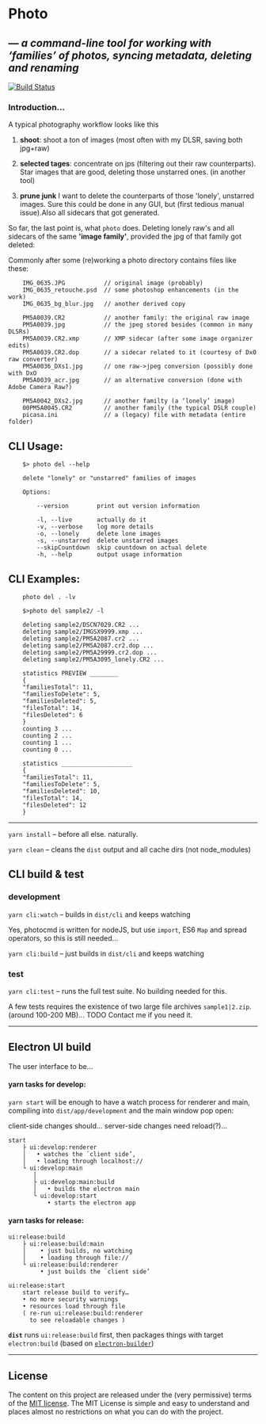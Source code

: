 # Photo

## — _a command-line tool for working with ‘families’ of photos, syncing metadata, deleting and renaming_

[![Build Status](https://travis-ci.com/nocke/photocmd.svg?branch=master)](https://travis-ci.com/nocke/photocmd)

### Introduction...

A typical photography workflow looks like this

1. **shoot**: shoot a ton of images (most often with my DLSR, saving both jpg+raw)
1. **selected tages**: concentrate on jps (filtering out their raw counterparts). Star images that are good, deleting those unstarred ones. (in another tool)

3. **prune junk** I want to delete the counterparts of those 'lonely', unstarred images. Sure this could be done in any GUI, but (first tedious manual issue).Also all sidecars that got generated.

So far, the last point is, what `photo` does. Deleting lonely raw's and all sidecars of the same **'image family'**, provided the jpg of that family got deleted:

Commonly after some (re)working a photo directory contains files like these:

```
    IMG_0635.JPG           // original image (probably)
    IMG_0635_retouche.psd  // some photoshop enhancements (in the work)
    IMG_0635_bg_blur.jpg   // another derived copy

    PM5A0039.CR2           // another family: the original raw image
    PM5A0039.jpg           // the jpeg stored besides (common in many DLSRs)
    PM5A0039.CR2.xmp       // XMP sidecar (after some image organizer edits)
    PM5A0039.CR2.dop       // a sidecar related to it (courtesy of DxO raw converter)
    PM5A0036_DXs1.jpg      // one raw->jpeg conversion (possibly done with DxO
    PM5A0039_acr.jpg       // an alternative conversion (done with Adobe Camera Raw?)

    PM5A0042_DXs2.jpg      // another familty (a ‘lonely’ image)
    00PM5A0045.CR2         // another family (the typical DSLR couple)
    picasa.ini             // a (legacy) file with metadata (entire folder)
```

## CLI Usage:

```
    $> photo del --help

    delete "lonely" or "unstarred" families of images

    Options:

        --version        print out version information

        -l, --live       actually do it
        -v, --verbose    log more details
        -o, --lonely     delete lone images
        -s, --unstarred  delete unstarred images
        --skipCountdown  skip countdown on actual delete
        -h, --help       output usage information
```

## CLI Examples:

```
    photo del . -lv

    $>photo del sample2/ -l

    deleting sample2/DSCN7029.CR2 ...
    deleting sample2/IMGSX9999.xmp ...
    deleting sample2/PM5A2087.cr2 ...
    deleting sample2/PM5A2087.cr2.dop ...
    deleting sample2/PM5A29999.cr2.dop ...
    deleting sample2/PM5A3095_lonely.CR2 ...

    statistics PREVIEW ________
    {
    "familiesTotal": 11,
    "familiesToDelete": 5,
    "familiesDeleted": 5,
    "filesTotal": 14,
    "filesDeleted": 6
    }
    counting 3 ...
    counting 2 ...
    counting 1 ...
    counting 0 ...

    statistics ____________________
    {
    "familiesTotal": 11,
    "familiesToDelete": 5,
    "familiesDeleted": 10,
    "filesTotal": 14,
    "filesDeleted": 12
    }

```
----

`yarn install` – before all else. naturally.

`yarn clean` – cleans the `dist` output and all cache dirs (not node_modules)


## CLI build & test

### development

`yarn cli:watch` – builds in `dist/cli` and keeps watching

Yes, photocmd is written for nodeJS, but use `import`, ES6 `Map` and spread operators, so this is still needed...

`yarn cli:build` – just builds in `dist/cli` and keeps watching

### test

`yarn cli:test` – runs the full test suite. No building needed for this.

A few tests requires the existence of two large file archives  `sample1|2.zip`. (around 100-200 MB)... TODO Contact me if you need it.

----
## Electron UI build

The user interface to be...

#### yarn tasks for develop:

`yarn start` will be enough to have a watch process for renderer and main, compiling into `dist/app/development` and the main window pop open:

client-side changes should...
server-side changes need reload(?)...

```
start
    ├ ui:develop:renderer
    │   • watches the `client side’,
    │   • loading through localhost://
    └ ui:develop:main
       │
       ├ ui:develop:main:build
       │   • builds the electron main
       └ ui:develop:start
           • starts the electron app
```

#### yarn tasks for release:

```
ui:release:build
    ├ ui:release:build:main
    │    • just builds, no watching
    │    • loading through file://
    └ ui:release:build:renderer
         • just builds the `client side’

ui:release:start
    start release build to verify…
    • no more security warnings
    • resources load through file
    ( re-run ui:release:build:renderer
      to see reloadable changes )
```

**`dist`** runs `ui:release:build` first, then packages things with target `electron:build` (based on [`electron-builder`](https://github.com/electron-userland/electron-builder))

----
## License

The content on this project are released under the (very permissive) terms of the [MIT license](LICENSE). The MIT License is simple and easy to understand and places almost no restrictions on what you can do with the project.
